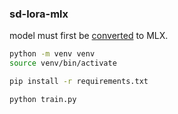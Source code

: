 ### sd-lora-mlx
model must first be [converted](https://github.com/ml-explore/mlx-examples/blob/main/lora/convert.py) to MLX.

```bash
python -m venv venv
source venv/bin/activate

pip install -r requirements.txt

python train.py
```

